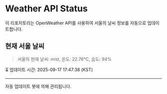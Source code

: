
# Weather API Status

이 리포지토리는 OpenWeather API를 사용하여 서울의 날씨 정보를 자동으로 업데이트합니다.

## 현재 서울 날씨
> 서울의 현재 날씨: mist, 온도: 22.76°C, 습도: 94%

⏳ 업데이트 시간: 2025-09-17 17:47:38 (KST)

---
자동 업데이트 봇에 의해 관리됩니다.
